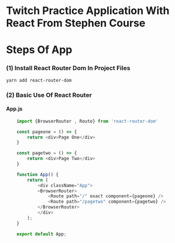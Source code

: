 # Twitch Practice Application With React From Stephen Course

# Steps Of App

### (1) Install React Router Dom In Project Files

    yarn add react-router-dom

### (2) Basic Use Of React Router

#### App.js
```js
    import {BrowserRouter , Route} from 'react-router-dom'

    const pageone = () => {
        return <div>Page One</div>
    }

    const pagetwo = () => {
        return <div>Page Two</div>
    }

    function App() {
        return (
            <div className="App">
            <BrowserRouter>
                <Route path="/" exact component={pageone} />
                <Route path="/pagetwo" component={pagetwo} />
            </BrowserRouter>      
            </div>
        );
    }

    export default App;
```